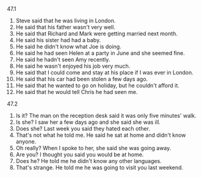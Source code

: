 47.1
  1. Steve said that he was living in London.
  2. He said that his father wasn't very well.
  3. He said that Richard and Mark were getting married next month.
  4. He said his sister had had a baby.
  5. He said he didn't know what Joe is doing.
  6. He said he had seen Helen at a party in June and she seemed fine.
  7. He said he hadn't seen Amy recently.
  8. He said he wasn't enjoyed his job very much.
  9. He said that I could come and stay at his place if I was ever in London.
  10. He said that his car had been stolen a few days ago.
  11. He said that he wanted to go on holiday, but he couldn't afford it.
  12. He said that he would tell Chris he had seen me.

47.2
  1. Is it? The man on the reception desk said it was only five minutes' walk.
  2. Is she? I saw her a few days ago and she said she was ill.
  3. Does she? Last week you said they hated each other.
  4. That's not what he told me. He said he sat at home and didn't know anyone.
  5. Oh really? When I spoke to her, she said she was going away.
  6. Are you? I thought you said you would be at home.
  7. Does he? He told me he didn't know any other languages.
  8. That's strange. He told me he was going to visit you last weekend.